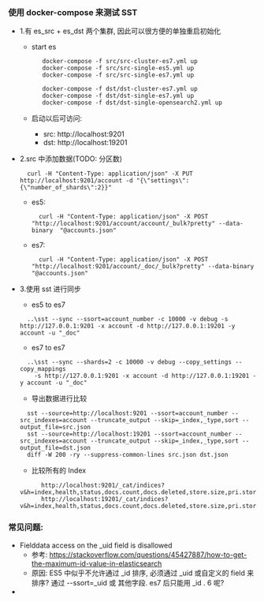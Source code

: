 ### 使用 docker-compose 来测试 SST
- 1.有 es_src + es_dst 两个集群, 因此可以很方便的单独重启初始化
  - start es 
    ```shell
       docker-compose -f src/src-cluster-es7.yml up
       docker-compose -f src/src-single-es5.yml up
       docker-compose -f src/src-single-es7.yml up
    
       docker-compose -f dst/dst-cluster-es7.yml up
       docker-compose -f dst/dst-single-es7.yml up
       docker-compose -f dst/dst-single-opensearch2.yml up
    ```
  
  - 启动以后可访问:
    - src: http://localhost:9201
    - dst: http://localhost:19201

- 2.src 中添加数据(TODO: 分区数)
  ```shell
    curl -H "Content-Type: application/json" -X PUT http://localhost:9201/account -d "{\"settings\":{\"number_of_shards\":2}}"
  ```
  
  - es5:
    ```shell
      curl -H "Content-Type: application/json" -X POST "http://localhost:9201/account/account/_bulk?pretty" --data-binary  "@accounts.json"
    ```
  - es7:
    ```shell
      curl -H "Content-Type: application/json" -X POST "http://localhost:9201/account/_doc/_bulk?pretty" --data-binary  "@accounts.json"
    ```
  
- 3.使用 sst 进行同步
  - es5 to es7
  ```shell
    ..\sst --sync --ssort=account_number -c 10000 -v debug -s http://127.0.0.1:9201 -x account -d http://127.0.0.1:19201 -y account -u "_doc"
  ```  

  - es7 to es7
  ```shell
    ..\sst --sync --shards=2 -c 10000 -v debug --copy_settings --copy_mappings 
      -s http://127.0.0.1:9201 -x account -d http://127.0.0.1:19201 -y account -u "_doc"
  ```
  - 导出数据进行比较
  ```shell
    sst --source=http://localhost:9201 --ssort=account_number --src_indexes=account --truncate_output --skip=_index,_type,sort --output_file=src.json
    sst --source=http://localhost:19201 --ssort=account_number --src_indexes=account --truncate_output --skip=_index,_type,sort --output_file=dst.json
    diff -W 200 -ry --suppress-common-lines src.json dst.json
  ```
  - 比较所有的 Index
  ```
        http://localhost:9201/_cat/indices?v&h=index,health,status,docs.count,docs.deleted,store.size,pri.store.size&s=index
        http://localhost:19201/_cat/indices?v&h=index,health,status,docs.count,docs.deleted,store.size,pri.store.size&s=index
  ```

   

### 常见问题:
- Fielddata access on the _uid field is disallowed
  - 参考: https://stackoverflow.com/questions/45427887/how-to-get-the-maximum-id-value-in-elasticsearch
  - 原因: ES5 中似乎不允许通过 _id 排序, 必须通过 _uid 或自定义的 field 来排序? 通过 --ssort=_uid 或 其他字段. es7 后只能用 _id . 6 呢?
-